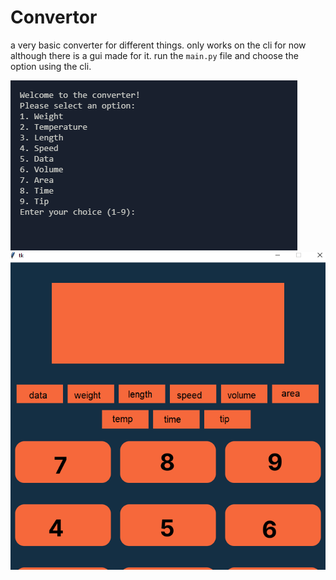 # Convertor

a very basic converter for different things. only works on the cli for now although there is a gui made for it. run the `main.py` file and choose the option using the cli.

![converter cli screenshot](image.png)
![converter gui screenshot (not fully functional yet)](image-1.png)